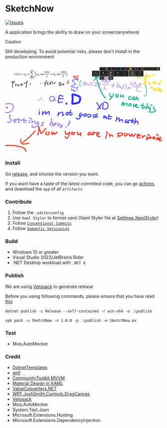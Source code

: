 # SketchNow
[![Issues](https://img.shields.io/github/issues/SketchNow/SketchNow.WPF.svg)](https://github.com/SketchNow/SktechNow.WPF/issues)

A application brings the ability to draw on your screen(anywhere)
> [!CAUTION]
> Still developing. To avoid potential risks, please don't install in the production environment

![Screenshot of you are using a desktop application with SketchNow](screenshot.png)

### Install

Go [release](https://github.com/SketchNow/SketchNow.WPF/releases), and choose the version you want.

If you want have a taste of the latest commited code, you can go [actions](https://github.com/SketchNow/SketchNow.WPF/actions), and download the `app` of all `artifacts`  

### Contribute
1. Follow the `.editorconfig`
2. Use `Xaml Styler` to format xaml (Xaml Styler file at [Settings.XamlStyler](Settings.XamlStyler))
3. Follow [`Conventional Commits`](https://www.conventionalcommits.org/en/v1.0.0/)
4. Follow [`Semantic Versioning`](https://semver.org/)
### Build
- Windows 10 or greater
- Visual Studio 2022/JetBrains Rider
- .NET Desktop workload with `.NET 8`
### Publish
We are using [Velopack](https://github.com/velopack/velopack) to generate release

Before you using following commands, please ensure that you have read [this](https://docs.velopack.io/getting-started/csharp)
```shell
dotnet publish -c Release --self-contained -r win-x64 -o .\publish
```
```shell
vpk pack -u SketchNow -v 1.0.0 -p .\publish -e SketchNow.ex
```
### Test
- Moq.AutoMocker
### Credit
- [DotnetTemplates](https://github.com/Keboo/DotnetTemplates)
- [wpf](https://github.com/dotnet/wpf)
- [CommunityToolkit MVVM](https://github.com/CommunityToolkit/dotnet)
- [Material Design in XAML](https://github.com/MaterialDesignInXAML/MaterialDesignInXamlToolkit)
- [ValueConverters.NET](https://github.com/thomasgalliker/ValueConverters.NET)
- [WPF.JoshSmith.Controls.DragCanvas](https://github.com/denxorz/WPF.JoshSmith.Controls.DragCanvas)
- [Velopack](https://github.com/velopack/velopack)
- Moq.AutoMocker
- System.Text.Json
- Microsoft.Extensions.Hosting
- Microsoft.Extensions.DependencyInjection